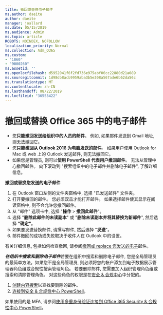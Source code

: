 ```yaml
---
title: 撤回或替换电子邮件
ms.author: daeite
author: daeite
manager: joallard
ms.date: 05/15/2019
ms.audience: Admin
ms.topic: article
ROBOTS: NOINDEX, NOFOLLOW
localization_priority: Normal
ms.collection: Adm_O365
ms.custom:
- "1860"
- "9000260"
ms.assetid: ''
ms.openlocfilehash: d5952041f6f2fd736e975abf06cc22880d21a089
ms.sourcegitcommit: 1d98db8acb9959aba3b5e308a567ade6b62da56c
ms.translationtype: MT
ms.contentlocale: zh-CN
ms.lasthandoff: 08/22/2019
ms.locfileid: "36553422"
---
```

# <a name="recall-or-replace-an-email-message-in-office-365"></a>撤回或替换 Office 365 中的电子邮件

- 您**只能撤回发送给组织中的人员的邮件**。 例如, 如果邮件发送到 Gmail 地址, 则无法撤回它。
- 您**只能撤回从 Outlook 2016 为电脑发送的邮件**。 如果用户使用 Outlook for Mac 或 web 上的 Outlook 发送邮件, 则无法撤回它。
- 如果您是管理员, 则可以**使用 PowerShell 代表用户撤回邮件**。 无法从管理中心撤回邮件。 向下滚动到 "搜索组织中的电子邮件并删除电子邮件", 了解详细信息。

**撤回或替换您发送的电子邮件**

1. 在 Outlook 窗口左侧的文件夹窗格中, 选择 "已发送邮件" 文件夹。
2. 打开要撤回的邮件。 您必须双击才能打开邮件。 如果选择邮件使其显示在阅读窗格中, 则不会允许您撤回邮件。
3. 从 "邮件" 选项卡中, 选择 "**操作** > **撤回此邮件**"。
4. 选择 "**删除此邮件的未读副本**" 或 "**删除未读副本并将其替换为新邮件**", 然后选择 **"确定"**。
5. 如果要发送替换邮件, 请撰写邮件, 然后选择 "**发送**"。
6. 邮件撤回的成功或失败取决于收件人在 Outlook 中的设置。

有关详细信息, 包括如何检查撤回, 请参阅[撤回或 replace 您发送的电子](https://support.office.com/article/35027f88-d655-4554-b4f8-6c0729a723a0)邮件。

***在组织中搜索和删除电子邮件***若要在组织中搜索和删除电子邮件, 您是全局管理员的最简单方法。如果您不是全局管理员, 则必须将您的帐户添加到电子数据展示管理器角色组或合规性搜索管理角色。 若要删除邮件, 您需要加入组织管理角色组或搜索和清除管理角色。 对这些角色的权限是在[安全 & 合规中心](https://protection.office.com/)中分配的。

1. [创建内容搜索](https://docs.microsoft.com/office365/securitycompliance/content-search)以查找要删除的邮件。
2. [连接到安全 & 合规性中心 PowerShell](https://docs.microsoft.com/powershell/exchange/office-365-scc/connect-to-scc-powershell/connect-to-scc-powershell?view=exchange-ps)。 

如果使用的是 MFA, 请参阅[使用多重身份验证连接到 Office 365 Security & 合规性中心 PowerShell](https://docs.microsoft.com/powershell/exchange/office-365-scc/connect-to-scc-powershell/mfa-connect-to-scc-powershell?view=exchange-ps)。 
